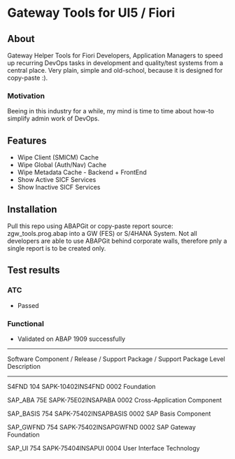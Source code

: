 # Gateway Tools for UI5 / Fiori

## About 
Gateway Helper Tools for Fiori Developers, Application Managers to speed up recurring DevOps tasks in development and quality/test systems from a central place.
Very plain, simple and old-school, because it is designed for copy-paste :). 

### Motivation
Beeing in this industry for a while, my mind is time to time about how-to simplify admin work of DevOps. 

## Features
- Wipe Client (SMICM) Cache
- Wipe Global (Auth/Nav) Cache
- Wipe Metadata Cache - Backend + FrontEnd
- Show Active SICF Services
- Show Inactive SICF Services

## Installation
Pull this repo using ABAPGit or copy-paste report source: zgw_tools.prog.abap into a GW (FES) or S/4HANA System.
Not all developers are able to use ABAPGit behind corporate walls, therefore pnly a single report is to be created only.


## Test results
### ATC
- Passed

### Functional
- Validated on ABAP 1909 successfully
___

Software Component / Release / Support Package / Support Package Level  Description

___


S4FND               104         SAPK-10402INS4FND     0002                   Foundation

SAP_ABA             75E         SAPK-75E02INSAPABA    0002                   Cross-Application Component

SAP_BASIS           754         SAPK-75402INSAPBASIS  0002                   SAP Basis Component

SAP_GWFND           754         SAPK-75402INSAPGWFND  0002                   SAP Gateway Foundation

SAP_UI              754         SAPK-75404INSAPUI     0004                   User Interface Technology
